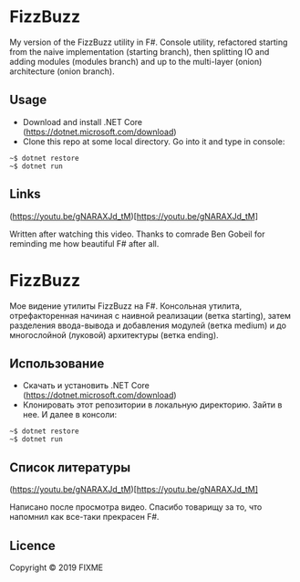 # FizzBuzz

My version of the FizzBuzz utility in F#. Console utility, refactored starting from the naive implementation (starting branch), then splitting IO and adding modules (modules branch) and up to the multi-layer (onion) architecture (onion branch).

## Usage

* Download and install .NET Core (https://dotnet.microsoft.com/download) 
* Clone this repo at some local directory. Go into it and type in console: 

```console
~$ dotnet restore 
~$ dotnet run 
```

## Links

(https://youtu.be/gNARAXJd_tM)[https://youtu.be/gNARAXJd_tM]

Written after watching this video. Thanks to comrade Ben Gobeil for reminding me how beautiful F# after all.

# FizzBuzz

Мое видение утилиты FizzBuzz на F#. Консольная утилита, отрефакторенная начиная с наивной реализации (ветка starting), затем разделения ввода-вывода и добавления модулей (ветка medium) и до многослойной (луковой) архитектуры (ветка ending). 

## Использование

* Скачать и установить .NET Core (https://dotnet.microsoft.com/download) 
* Клонировать этот репозитории в локальную директорию. Зайти в нее. И далее в консоли:

```console
~$ dotnet restore 
~$ dotnet run 
```

## Список литературы

(https://youtu.be/gNARAXJd_tM)[https://youtu.be/gNARAXJd_tM]

Написано после просмотра видео. Спасибо товарищу за то, что напомнил как  все-таки прекрасен F#.
## Licence

Copyright © 2019 FIXME
